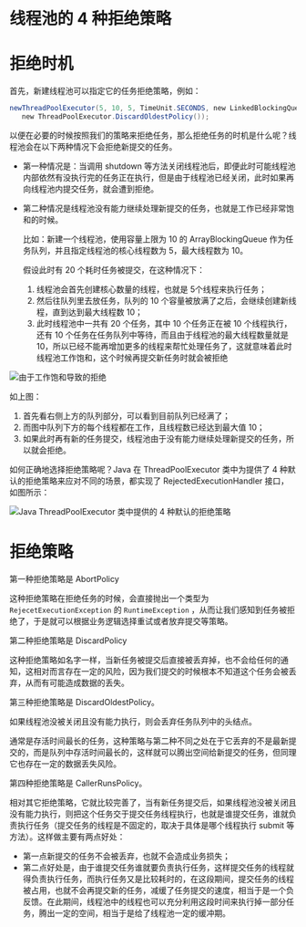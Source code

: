 # 线程池的 4 种拒绝策略



# 拒绝时机

首先，新建线程池可以指定它的任务拒绝策略，例如：

```java
newThreadPoolExecutor(5, 10, 5, TimeUnit.SECONDS, new LinkedBlockingQueue<>(),
   new ThreadPoolExecutor.DiscardOldestPolicy());
```

以便在必要的时候按照我们的策略来拒绝任务，那么拒绝任务的时机是什么呢？线程池会在以下两种情况下会拒绝新提交的任务。

- 第一种情况是：当调用 shutdown 等方法关闭线程池后，即便此时可能线程池内部依然有没执行完的任务正在执行，但是由于线程池已经关闭，此时如果再向线程池内提交任务，就会遭到拒绝。

- 第二种情况是线程池没有能力继续处理新提交的任务，也就是工作已经非常饱和的时候。

  比如：新建一个线程池，使用容量上限为 10 的 ArrayBlockingQueue 作为任务队列，并且指定线程池的核心线程数为 5，最大线程数为 10。

  

  假设此时有 20 个耗时任务被提交，在这种情况下：

  1. 线程池会首先创建核心数量的线程，也就是 5个线程来执行任务；
  2. 然后往队列里去放任务，队列的 10 个容量被放满了之后，会继续创建新线程，直到达到最大线程数 10；
  3. 此时线程池中一共有 20 个任务，其中 10 个任务正在被 10 个线程执行，还有 10 个任务在任务队列中等待，而且由于线程池的最大线程数量就是 10，所以已经不能再增加更多的线程来帮忙处理任务了，这就意味着此时线程池工作饱和，这个时候再提交新任务时就会被拒绝

![由于工作饱和导致的拒绝](D:\coding\image\assert\blog\java\java-thread-rejection-policy-1.png)

如上图：

1. 首先看右侧上方的队列部分，可以看到目前队列已经满了；
2. 而图中队列下方的每个线程都在工作，且线程数已经达到最大值 10；
3. 如果此时再有新的任务提交，线程池由于没有能力继续处理新提交的任务，所以就会拒绝。

如何正确地选择拒绝策略呢？Java 在 ThreadPoolExecutor 类中为提供了 4 种默认的拒绝策略来应对不同的场景，都实现了 RejectedExecutionHandler 接口，如图所示：

![Java ThreadPoolExecutor 类中提供的 4 种默认的拒绝策略](D:\coding\image\assert\blog\java\java-thread-rejection-policy-2.png)





# 拒绝策略

第一种拒绝策略是 AbortPolicy

这种拒绝策略在拒绝任务的时候，会直接抛出一个类型为 `RejecetExecutionException` 的 `RuntimeException` ，从而让我们感知到任务被拒绝了，于是就可以根据业务逻辑选择重试或者放弃提交等策略。

第二种拒绝策略是 DiscardPolicy

这种拒绝策略如名字一样，当新任务被提交后直接被丢弃掉，也不会给任何的通知，这相对而言存在一定的风险，因为我们提交的时候根本不知道这个任务会被丢弃，从而有可能造成数据的丢失。

第三种拒绝策略是 DiscardOldestPolicy。

如果线程池没被关闭且没有能力执行，则会丢弃任务队列中的头结点。

通常是存活时间最长的任务，这种策略与第二种不同之处在于它丢弃的不是最新提交的，而是队列中存活时间最长的，这样就可以腾出空间给新提交的任务，但同理它也存在一定的数据丢失风险。



第四种拒绝策略是 CallerRunsPolicy。

相对其它拒绝策略，它就比较完善了，当有新任务提交后，如果线程池没被关闭且没有能力执行，则把这个任务交于提交任务线程执行，也就是谁提交任务，谁就负责执行任务（提交任务的线程是不固定的，取决于具体是哪个线程执行 submit 等方法）。这样做主要有两点好处：

- 第一点新提交的任务不会被丢弃，也就不会造成业务损失；
- 第二点好处是，由于谁提交任务谁就要负责执行任务，这样提交任务的线程就得负责执行任务，而执行任务又是比较耗时的，在这段期间，提交任务的线程被占用，也就不会再提交新的任务，减缓了任务提交的速度，相当于是一个负反馈。在此期间，线程池中的线程也可以充分利用这段时间来执行掉一部分任务，腾出一定的空间，相当于是给了线程池一定的缓冲期。

